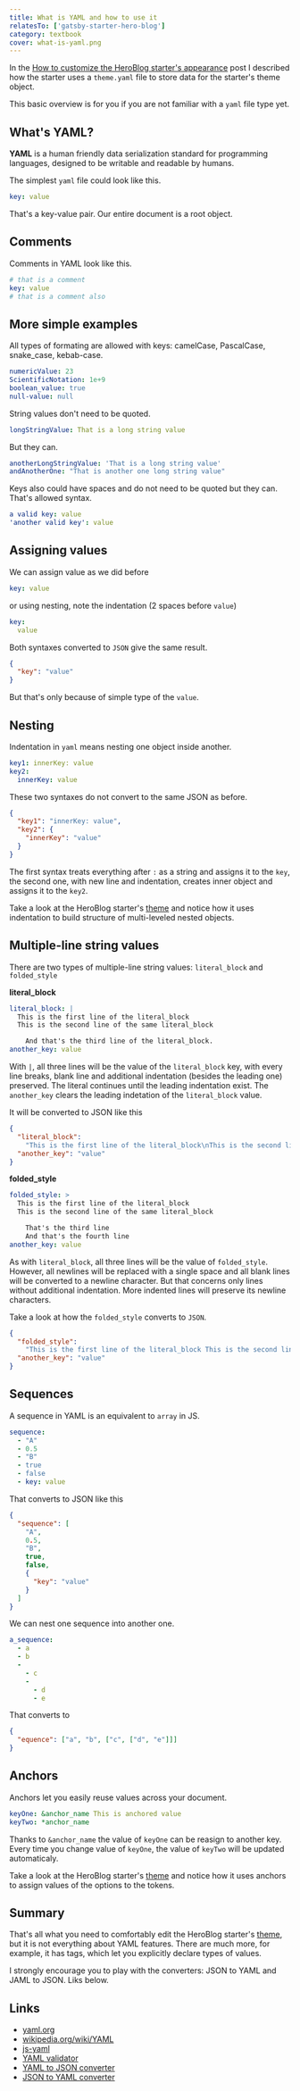 ```yaml
---
title: What is YAML and how to use it
relatesTo: ['gatsby-starter-hero-blog']
category: textbook
cover: what-is-yaml.png
---
```


In the [How to customize the HeroBlog starter's appearance](/customize-hero-blog-starter/) post I described how the starter uses a `theme.yaml` file to store data for the starter's theme object.

This basic overview is for you if you are not familiar with a `yaml` file type yet.

## What's YAML?

**YAML** is a human friendly data serialization standard for programming languages, designed to be writable and readable by humans.

The simplest `yaml` file could look like this.

```yaml
key: value
```

That's a key-value pair. Our entire document is a root object.

## Comments

Comments in YAML look like this.

```yaml
# that is a comment
key: value
# that is a comment also
```

## More simple examples

All types of formating are allowed with keys: camelCase, PascalCase, snake_case, kebab-case.

```yaml
numericValue: 23
ScientificNotation: 1e+9
boolean_value: true
null-value: null
```

String values don't need to be quoted.

```yaml
longStringValue: That is a long string value
```

But they can.

```yaml
anotherLongStringValue: 'That is a long string value'
andAnotherOne: "That is another one long string value"
```

Keys also could have spaces and do not need to be quoted but they can. That's allowed syntax.

```yaml
a valid key: value
'another valid key': value
```

## Assigning values

We can assign value as we did before

```yaml
key: value
```

or using nesting, note the indentation (2 spaces before `value`)

```yaml
key:
  value
```

Both syntaxes converted to `JSON` give the same result.

```json
{
  "key": "value"
}
```

But that's only because of simple type of the `value`.

## Nesting

Indentation in `yaml` means nesting one object inside another.

```yaml
key1: innerKey: value
key2:
  innerKey: value
```

These two syntaxes do not convert to the same JSON as before.

```json
{
  "key1": "innerKey: value",
  "key2": {
    "innerKey": "value"
  }
}
```

The first syntax treats everything after `:` as a string and assigns it to the `key`, the second one, with new line and indentation, creates inner object and assigns it to the `key2`.

Take a look at the HeroBlog starter's [theme](/customize-hero-blog-starter/) and notice how it uses indentation to build structure of multi-leveled nested objects.

## Multiple-line string values

There are two types of multiple-line string values: `literal_block` and `folded_style`

**literal_block**

```yaml
literal_block: |
  This is the first line of the literal_block
  This is the second line of the same literal_block

    And that's the third line of the literal_block.
another_key: value
```

With `|`, all three lines will be the value of the `literal_block` key, with every line breaks, blank line and additional indentation (besides the leading one) preserved. The literal continues until the leading indentation exist. The `another_key` clears the leading indetation of the `literal_block` value.

It will be converted to JSON like this

```json
{
  "literal_block":
    "This is the first line of the literal_block\nThis is the second line of the same literal_block\n\n  And that's the third line of the literal_block.\n",
  "another_key": "value"
}
```

**folded_style**

```yaml
folded_style: >
  This is the first line of the literal_block
  This is the second line of the same literal_block

    That's the third line
    And that's the fourth line
another_key: value  
```

As with `literal_block`, all three lines will be the value of `folded_style`. However, all newlines will be replaced with a single space and all blank lines will be converted to a newline character. But that concerns only lines without additional indentation. More indented lines will preserve its newline characters.

Take a look at how the `folded_style` converts to `JSON`.

```json
{
  "folded_style":
    "This is the first line of the literal_block This is the second line of the same literal_block\n  That's the third line\n  And that's the fourth line\n",
  "another_key": "value"
}
```

## Sequences

A sequence in YAML is an equivalent to `array` in JS.

```yaml
sequence:
  - "A"
  - 0.5
  - "B"
  - true
  - false
  - key: value
```

That converts to JSON like this

```json
{
  "sequence": [
    "A",
    0.5,
    "B",
    true,
    false,
    {
      "key": "value"
    }
  ]
}
```

We can nest one sequence into another one.

```yaml
a_sequence:
  - a
  - b
  -
    - c
    -
      - d
      - e
```

That converts to

```json
{
  "equence": ["a", "b", ["c", ["d", "e"]]]
}
```

## Anchors

Anchors let you easily reuse values across your document.

```yaml
keyOne: &anchor_name This is anchored value
keyTwo: *anchor_name
```

Thanks to `&anchor_name` the value of `keyOne` can be reasign to another key. Every time you change value of `keyOne`, the value of `keyTwo` will be updated automaticaly.

Take a look at the HeroBlog starter's [theme](/customize-hero-blog-starter/) and notice how it uses anchors to assign values of the options to the tokens.

## Summary

That's all what you need to comfortably edit the HeroBlog starter's [theme](/customize-hero-blog-starter/), but it is not everything about YAML features. There are much more, for example, it has tags, which let you explicitly declare types of values.

I strongly encourage you to play with the converters: JSON to YAML and JAML to JSON. Liks below.

## Links

* [yaml.org](http://yaml.org/)
* [wikipedia.org/wiki/YAML](https://en.wikipedia.org/wiki/YAML)
* [js-yaml](https://github.com/nodeca/js-yaml)
* [YAML validator](http://www.yamllint.com/)
* [YAML to JSON converter](http://convertjson.com/yaml-to-json.htm)
* [JSON to YAML converter](http://convertjson.com/json-to-yaml.htm)
